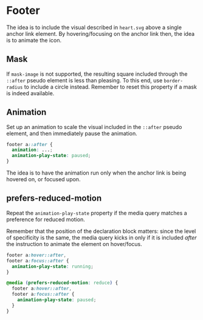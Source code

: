 # Footer

The idea is to include the visual described in `heart.svg` above a single anchor link element. By hovering/focusing on the anchor link then, the idea is to animate the icon.

## Mask

If `mask-image` is not supported, the resulting square included through the `::after` pseudo element is less than pleasing. To this end, use `border-radius` to include a circle instead. Remember to reset this property if a mask is indeed available.

## Animation

Set up an animation to scale the visual included in the `::after` pseudo element, and then immediately pause the animation.

```css
footer a::after {
  animation: ...;
  animation-play-state: paused;
}
```

The idea is to have the animation run only when the anchor link is being hovered on, or focused upon.

## prefers-reduced-motion

Repeat the `animation-play-state` property if the media query matches a preference for reduced motion.

Remember that the position of the declaration block matters: since the level of specificity is the same, the media query kicks in only if it is included _after_ the instruction to animate the element on hover/focus.

```css
footer a:hover::after,
footer a:focus::after {
  animation-play-state: running;
}

@media (prefers-reduced-motion: reduce) {
  footer a:hover::after,
  footer a:focus::after {
    animation-play-state: paused;
  }
}
```
